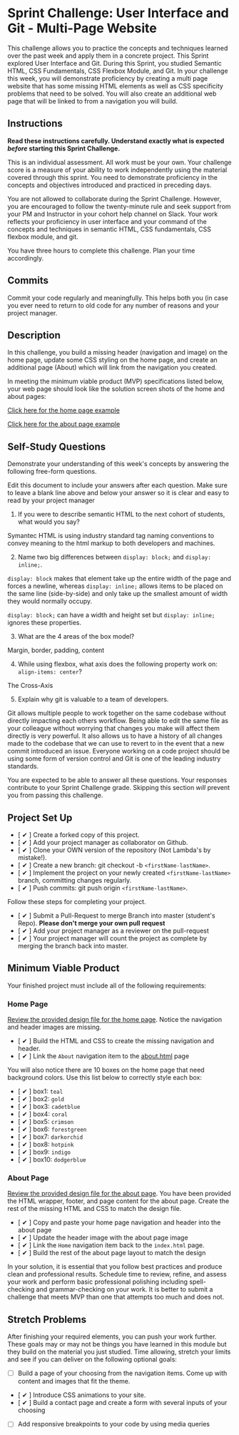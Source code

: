 # Sprint Challenge: User Interface and Git - Multi-Page Website

This challenge allows you to practice the concepts and techniques learned over the past week and apply them in a concrete project. This Sprint explored User Interface and Git. During this Sprint, you studied Semantic HTML, CSS Fundamentals, CSS Flexbox Module, and Git. In your challenge this week, you will demonstrate proficiency by creating a multi page website that has some missing HTML elements as well as CSS specificity problems that need to be solved. You will also create an additional web page that will be linked to from a navigation you will build.

## Instructions

**Read these instructions carefully. Understand exactly what is expected _before_ starting this Sprint Challenge.**

This is an individual assessment. All work must be your own. Your challenge score is a measure of your ability to work independently using the material covered through this sprint. You need to demonstrate proficiency in the concepts and objectives introduced and practiced in preceding days.

You are not allowed to collaborate during the Sprint Challenge. However, you are encouraged to follow the twenty-minute rule and seek support from your PM and Instructor in your cohort help channel on Slack. Your work reflects your proficiency in user interface and your command of the concepts and techniques in semantic HTML, CSS fundamentals, CSS flexbox module, and git.

You have three hours to complete this challenge. Plan your time accordingly.

## Commits

Commit your code regularly and meaningfully. This helps both you (in case you ever need to return to old code for any number of reasons and your project manager.

## Description

In this challenge, you build a missing header (navigation and image) on the home page, update some CSS styling on the home page, and create an additional page (About) which will link from the navigation you created.

In meeting the minimum viable product (MVP) specifications listed below, your web page should look like the solution screen shots of the home and about pages:

[Click here for the home page example](https://tk-assets.lambdaschool.com/39a49225-8ac9-43da-aa90-514fd60ae99a_sprint-challenge-ui-home-example.png)

[Click here for the about page example](https://tk-assets.lambdaschool.com/ede1bb1a-63ff-4801-8c02-3efa2f603190_sprint-challenge-ui-about-example.png)

## Self-Study Questions

Demonstrate your understanding of this week's concepts by answering the following free-form questions.

Edit this document to include your answers after each question. Make sure to leave a blank line above and below your answer so it is clear and easy to read by your project manager

1. If you were to describe semantic HTML to the next cohort of students, what would you say?

Symantec HTML is using industry standard tag naming conventions to convey meaning to the html markup to both developers and machines.

2. Name two big differences between `display: block;` and `display: inline;`.

`display: block` makes that element take up the entire width of the page and forces a newline, whereas `display: inline;` allows items to be placed on the same line (side-by-side) and only take up the smallest amount of width they would normally occupy.

`display: block;` can have a width and height set but `display: inline;` ignores these properties.

3. What are the 4 areas of the box model?

Margin, border, padding, content

4. While using flexbox, what axis does the following property work on: `align-items: center`?

The Cross-Axis

5. Explain why git is valuable to a team of developers.

Git allows multiple people to work together on the same codebase without directly impacting each others workflow. Being able to edit the same file as your colleague without worrying that changes you make will affect them directly is very powerful. It also allows us to have a history of all changes made to the codebase that we can use to revert to in the event that a new commit introduced an issue. Everyone working on a code project should be using some form of version control and Git is one of the leading industry standards.

You are expected to be able to answer all these questions. Your responses contribute to your Sprint Challenge grade. Skipping this section _will_ prevent you from passing this challenge.

## Project Set Up

- [ ✔ ] Create a forked copy of this project.
- [ ✔ ] Add your project manager as collaborator on Github.
- [ ✔ ] Clone your OWN version of the repository (Not Lambda's by mistake!).
- [ ✔ ] Create a new branch: git checkout -b `<firstName-lastName>`.
- [ ✔ ] Implement the project on your newly created `<firstName-lastName>` branch, committing changes regularly.
- [ ✔ ] Push commits: git push origin `<firstName-lastName>`.

Follow these steps for completing your project.

- [ ✔ ] Submit a Pull-Request to merge <firstName-lastName> Branch into master (student's Repo). **Please don't merge your own pull request**
- [ ✔ ] Add your project manager as a reviewer on the pull-request
- [ ✔ ] Your project manager will count the project as complete by merging the branch back into master.

## Minimum Viable Product

Your finished project must include all of the following requirements:

### Home Page

[Review the provided design file for the home page](design-files/home.png). Notice the navigation and header images are missing.

- [ ✔ ] Build the HTML and CSS to create the missing navigation and header.
- [ ✔ ] Link the `About` navigation item to the [about.html](about.html) page

You will also notice there are 10 boxes on the home page that need background colors. Use this list below to correctly style each box:

- [ ✔ ] box1: `teal`
- [ ✔ ] box2: `gold`
- [ ✔ ] box3: `cadetblue`
- [ ✔ ] box4: `coral`
- [ ✔ ] box5: `crimson`
- [ ✔ ] box6: `forestgreen`
- [ ✔ ] box7: `darkorchid`
- [ ✔ ] box8: `hotpink`
- [ ✔ ] box9: `indigo`
- [ ✔ ] box10: `dodgerblue`

### About Page

[Review the provided design file for the about page](design-files/about.png). You have been provided the HTML wrapper, footer, and page content for the about page. Create the rest of the missing HTML and CSS to match the design file.

- [ ✔ ] Copy and paste your home page navigation and header into the about page
- [ ✔ ] Update the header image with the about page image
- [ ✔ ] Link the `Home` navigation item back to the `index.html` page.
- [ ✔ ] Build the rest of the about page layout to match the design

In your solution, it is essential that you follow best practices and produce clean and professional results. Schedule time to review, refine, and assess your work and perform basic professional polishing including spell-checking and grammar-checking on your work. It is better to submit a challenge that meets MVP than one that attempts too much and does not.

## Stretch Problems

After finishing your required elements, you can push your work further. These goals may or may not be things you have learned in this module but they build on the material you just studied. Time allowing, stretch your limits and see if you can deliver on the following optional goals:

- [ ] Build a page of your choosing from the navigation items. Come up with content and images that fit the theme.
- [ ✔ ] Introduce CSS animations to your site.
- [ ✔ ] Build a contact page and create a form with several inputs of your choosing
- [ ] Add responsive breakpoints to your code by using media queries

